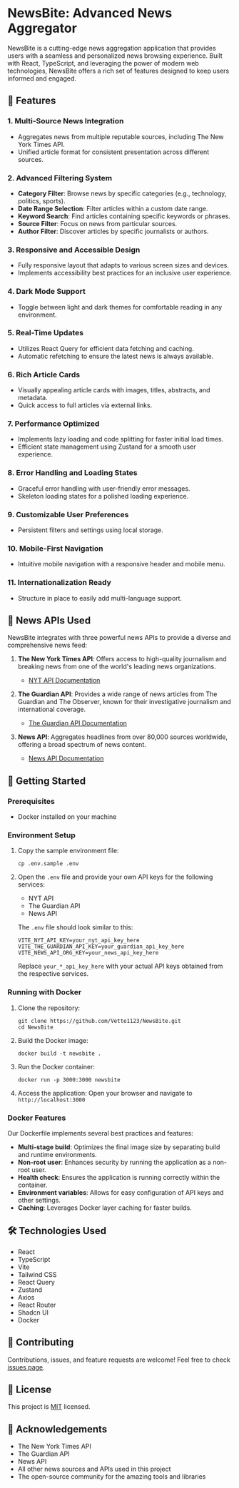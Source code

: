 # NewsBite: Advanced News Aggregator

NewsBite is a cutting-edge news aggregation application that provides users with a seamless and personalized news browsing experience. Built with React, TypeScript, and leveraging the power of modern web technologies, NewsBite offers a rich set of features designed to keep users informed and engaged.

## 🌟 Features

### 1. Multi-Source News Integration

- Aggregates news from multiple reputable sources, including The New York Times API.
- Unified article format for consistent presentation across different sources.

### 2. Advanced Filtering System

- **Category Filter**: Browse news by specific categories (e.g., technology, politics, sports).
- **Date Range Selection**: Filter articles within a custom date range.
- **Keyword Search**: Find articles containing specific keywords or phrases.
- **Source Filter**: Focus on news from particular sources.
- **Author Filter**: Discover articles by specific journalists or authors.

### 3. Responsive and Accessible Design

- Fully responsive layout that adapts to various screen sizes and devices.
- Implements accessibility best practices for an inclusive user experience.

### 4. Dark Mode Support

- Toggle between light and dark themes for comfortable reading in any environment.

### 5. Real-Time Updates

- Utilizes React Query for efficient data fetching and caching.
- Automatic refetching to ensure the latest news is always available.

### 6. Rich Article Cards

- Visually appealing article cards with images, titles, abstracts, and metadata.
- Quick access to full articles via external links.

### 7. Performance Optimized

- Implements lazy loading and code splitting for faster initial load times.
- Efficient state management using Zustand for a smooth user experience.

### 8. Error Handling and Loading States

- Graceful error handling with user-friendly error messages.
- Skeleton loading states for a polished loading experience.

### 9. Customizable User Preferences

- Persistent filters and settings using local storage.

### 10. Mobile-First Navigation

- Intuitive mobile navigation with a responsive header and mobile menu.

### 11. Internationalization Ready

- Structure in place to easily add multi-language support.

## 📰 News APIs Used

NewsBite integrates with three powerful news APIs to provide a diverse and comprehensive news feed:

1. **The New York Times API**: Offers access to high-quality journalism and breaking news from one of the world's leading news organizations.

   - [NYT API Documentation](https://developer.nytimes.com/apis)

2. **The Guardian API**: Provides a wide range of news articles from The Guardian and The Observer, known for their investigative journalism and international coverage.

   - [The Guardian API Documentation](https://open-platform.theguardian.com/documentation/)

3. **News API**: Aggregates headlines from over 80,000 sources worldwide, offering a broad spectrum of news content.
   - [News API Documentation](https://newsapi.org/docs)

## 🚀 Getting Started

### Prerequisites

- Docker installed on your machine

### Environment Setup

1. Copy the sample environment file:

   ```
   cp .env.sample .env
   ```

2. Open the `.env` file and provide your own API keys for the following services:

   - NYT API
   - The Guardian API
   - News API

   The `.env` file should look similar to this:

   ```
   VITE_NYT_API_KEY=your_nyt_api_key_here
   VITE_THE_GUARDIAN_API_KEY=your_guardian_api_key_here
   VITE_NEWS_API_ORG_KEY=your_news_api_key_here
   ```

   Replace `your_*_api_key_here` with your actual API keys obtained from the respective services.

### Running with Docker

1. Clone the repository:

   ```
   git clone https://github.com/Vette1123/NewsBite.git
   cd NewsBite
   ```

2. Build the Docker image:

   ```
   docker build -t newsbite .
   ```

3. Run the Docker container:

   ```
   docker run -p 3000:3000 newsbite
   ```

4. Access the application:
   Open your browser and navigate to `http://localhost:3000`

### Docker Features

Our Dockerfile implements several best practices and features:

- **Multi-stage build**: Optimizes the final image size by separating build and runtime environments.
- **Non-root user**: Enhances security by running the application as a non-root user.
- **Health check**: Ensures the application is running correctly within the container.
- **Environment variables**: Allows for easy configuration of API keys and other settings.
- **Caching**: Leverages Docker layer caching for faster builds.

## 🛠️ Technologies Used

- React
- TypeScript
- Vite
- Tailwind CSS
- React Query
- Zustand
- Axios
- React Router
- Shadcn UI
- Docker

## 🤝 Contributing

Contributions, issues, and feature requests are welcome! Feel free to check [issues page](https://github.com/Vette1123/NewsBite/issues).

## 📝 License

This project is [MIT](https://choosealicense.com/licenses/mit/) licensed.

## 🙏 Acknowledgements

- The New York Times API
- The Guardian API
- News API
- All other news sources and APIs used in this project
- The open-source community for the amazing tools and libraries
